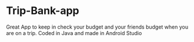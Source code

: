 # Trip-Bank-app
Great App to keep in check your budget and your friends budget when you are on a trip. Coded in Java and made in Android Studio
